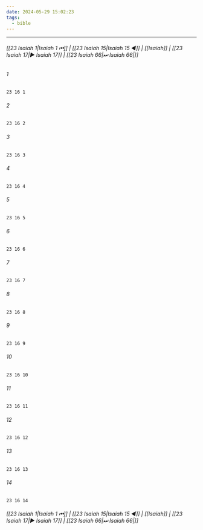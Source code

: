 ```yaml
---
date: 2024-05-29 15:02:23
tags:
  - bible
---
```

___

###### [[23 Isaiah 1|Isaiah 1 ⏮]] | [[23 Isaiah 15|Isaiah 15 ◀]] | [[Isaiah]] | [[23 Isaiah 17|▶ Isaiah 17]] | [[23 Isaiah 66|⏭ Isaiah 66|]]

###### 1
``` verse
23 16 1 
```
###### 2
``` verse
23 16 2 
```
###### 3
``` verse
23 16 3 
```
###### 4
``` verse
23 16 4 
```
###### 5
``` verse
23 16 5 
```
###### 6
``` verse
23 16 6 
```
###### 7
``` verse
23 16 7 
```
###### 8
``` verse
23 16 8 
```
###### 9
``` verse
23 16 9 
```
###### 10
``` verse
23 16 10 
```
###### 11
``` verse
23 16 11 
```
###### 12
``` verse
23 16 12 
```
###### 13
``` verse
23 16 13 
```
###### 14
``` verse
23 16 14 
```

###### [[23 Isaiah 1|Isaiah 1 ⏮]] | [[23 Isaiah 15|Isaiah 15 ◀]] | [[Isaiah]] | [[23 Isaiah 17|▶ Isaiah 17]] | [[23 Isaiah 66|⏭ Isaiah 66|]]

